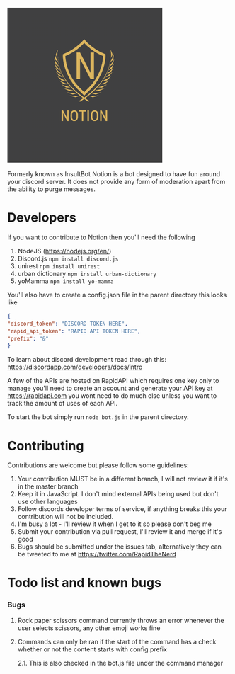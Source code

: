 ![Notion Image](notion.png)

Formerly known as InsultBot Notion is a bot designed to have fun
around your discord server. It does not provide any form of moderation apart
from the ability to purge messages.

# Developers

If you want to contribute to Notion then you'll need the following

1) NodeJS (https://nodejs.org/en/)
2) Discord.js `npm install discord.js`
3) unirest `npm install unirest`
4) urban dictionary `npm install urban-dictionary`
5) yoMamma `npm install yo-mamma`

You'll also have to create a config.json file in the parent directory
this looks like

```json
{
"discord_token": "DISCORD TOKEN HERE",
"rapid_api_token": "RAPID API TOKEN HERE",
"prefix": "&"
}
```
To learn about discord development read through this:
https://discordapp.com/developers/docs/intro

A few of the APIs are hosted on RapidAPI which requires one key only
to manage you'll need to create an account and generate your API key at https://rapidapi.com
you wont need to do much else unless you want to track the amount of uses of each API.

To start the bot simply run `node bot.js` in the parent directory.

# Contributing

Contributions are welcome but please follow some guidelines:

1) Your contribution MUST be in a different branch, I will not review it if it's in the master branch
2) Keep it in JavaScript. I don't mind external APIs being used but don't use other languages
3) Follow discords developer terms of service, if anything breaks this your contribution will not be included.
4) I'm busy a lot - I'll review it when I get to it so please don't beg me
5) Submit your contribution via pull request, I'll review it and merge if it's good
6) Bugs should be submitted under the issues tab, alternatively they can be tweeted to me at https://twitter.com/RapidTheNerd
# Todo list and known bugs

### Bugs

1) Rock paper scissors command currently throws an error whenever the user selects scissors, any other emoji works fine
2) Commands can only be ran if the start of the command has a check whether or not the content starts with config.prefix
   
   2.1. This is also checked in the bot.js file under the command manager
